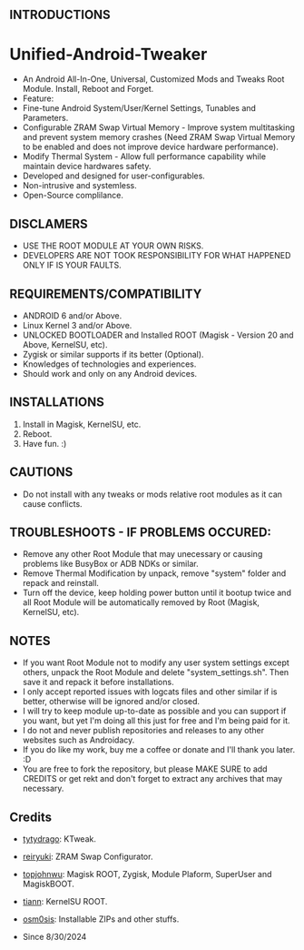 ## INTRODUCTIONS
# Unified-Android-Tweaker
- An Android All-In-One, Universal, Customized Mods and Tweaks Root Module. Install, Reboot and Forget.
- Feature:
- Fine-tune Android System/User/Kernel Settings, Tunables and Parameters.
- Configurable ZRAM Swap Virtual Memory - Improve system multitasking and prevent system memory crashes (Need ZRAM Swap Virtual Memory to be enabled and does not improve device hardware performance).
- Modify Thermal System - Allow full performance capability while maintain device hardwares safety.
- Developed and designed for user-configurables.
- Non-intrusive and systemless.
- Open-Source complilance.

## DISCLAMERS
- USE THE ROOT MODULE AT YOUR OWN RISKS.
- DEVELOPERS ARE NOT TOOK RESPONSIBILITY FOR WHAT HAPPENED ONLY IF IS YOUR FAULTS.

## REQUIREMENTS/COMPATIBILITY
- ANDROID 6 and/or Above.
- Linux Kernel 3 and/or Above.
- UNLOCKED BOOTLOADER and Installed ROOT (Magisk - Version 20 and Above, KernelSU, etc).
- Zygisk or similar supports if its better (Optional).
- Knowledges of technologies and experiences.
- Should work and only on any Android devices.

## INSTALLATIONS
1. Install in Magisk, KernelSU, etc.
2. Reboot.
5. Have fun. :)

## CAUTIONS
- Do not install with any tweaks or mods relative root modules as it can cause conflicts.

## TROUBLESHOOTS - IF PROBLEMS OCCURED:
- Remove any other Root Module that may unecessary or causing problems like BusyBox or ADB NDKs or similar.
- Remove Thermal Modification by unpack, remove "system" folder and repack and reinstall.
- Turn off the device, keep holding power button until it bootup twice and all Root Module will be automatically removed by Root (Magisk, KernelSU, etc).

## NOTES
- If you want Root Module not to modify any user system settings except others, unpack the Root Module and delete "system_settings.sh". Then save it and repack it before installations.
- I only accept reported issues with logcats files and other similar if is better, otherwise will be ignored and/or closed.
- I will try to keep module up-to-date as possible and you can support if you want, but yet I'm doing all this just for free and I'm being paid for it.
- I do not and never publish repositories and releases to any other websites such as Androidacy.
- If you do like my work, buy me a coffee or donate and I'll thank you later. :D
- You are free to fork the repository, but please MAKE SURE to add CREDITS or get rekt and don't forget to extract any archives that may necessary.

## Credits
- [tytydrago](https://github.com/tytydraco): KTweak.
- [reiryuki](https://github.com/reiryuki): ZRAM Swap Configurator.
- [topjohnwu](https://github.com/topjohnwu): Magisk ROOT, Zygisk, Module Plaform, SuperUser and MagiskBOOT.
- [tiann](https://github.com/tiann): KernelSU ROOT.
- [osm0sis](https://github.com/osm0sis): Installable ZIPs and other stuffs.

- Since 8/30/2024